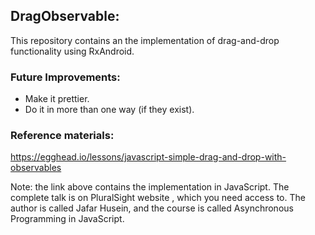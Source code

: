 ## DragObservable:
This repository contains an the implementation of drag-and-drop functionality
using RxAndroid.

### Future Improvements:
- Make it prettier.
- Do it in more than one way (if they exist).

### Reference materials:
https://egghead.io/lessons/javascript-simple-drag-and-drop-with-observables

Note: the link above contains the implementation in JavaScript.
The complete talk is on PluralSight website , which you need access to.
The author is called Jafar Husein, and the course is called Asynchronous Programming in JavaScript.
